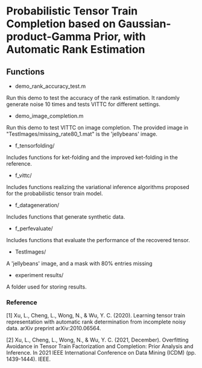 # Probabilistic Tensor Train Completion based on Gaussian-product-Gamma Prior, with Automatic Rank Estimation
## Functions

- demo_rank_accuracy_test.m

Run this demo to test the accuracy of the rank estimation. It randomly generate noise 10 times and tests VITTC for different settings.

- demo_image_completion.m

Run this demo to test VITTC on image completion. The provided image in "TestImages/missing_rate80_1.mat" is the 'jellybeans' image.

- f_tensorfolding/

Includes functions for ket-folding and the improved ket-folding in the reference.

- f_vittc/

Includes functions realizing the variational inference algorithms proposed for the probabilistic tensor train model.

- f_datageneration/

Includes functions that generate synthetic data.

- f_perfevaluate/

Includes functions that evaluate the performance of the recovered tensor.

- TestImages/

A 'jellybeans' image, and a mask with 80% entries missing

- experiment results/

A folder used for storing results.

### Reference

[1] Xu, L., Cheng, L., Wong, N., & Wu, Y. C. (2020). Learning tensor train representation with automatic rank determination from incomplete noisy data. arXiv preprint arXiv:2010.06564.

[2] Xu, L., Cheng, L., Wong, N., & Wu, Y. C. (2021, December). Overfitting Avoidance in Tensor Train Factorization and Completion: Prior Analysis and Inference. In 2021 IEEE International Conference on Data Mining (ICDM) (pp. 1439-1444). IEEE.
